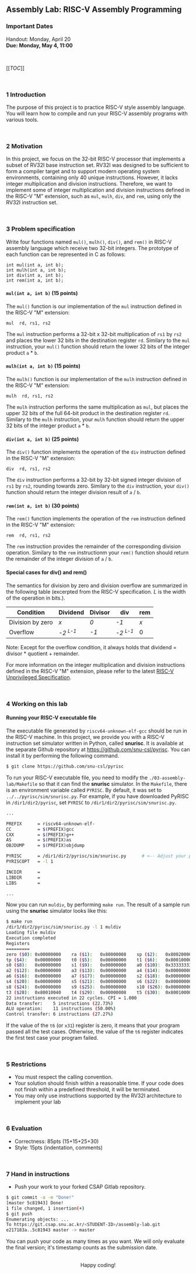 ## Assembly Lab: RISC-V Assembly Programming

### Important Dates

Handout: Monday, April 20<br>
**Due: Monday, May 4, 11:00**


<br>

[[_TOC_]]

<br>

### 1 Introduction

The purpose of this project is to practice RISC-V style assembly language.
You will learn how to compile and run your RISC-V assembly programs with various tools.

<br>

### 2 Motivation

In this project, we focus on the 32-bit RISC-V processor that implements a subset of RV32I base instruction set. RV32I was designed to be sufficient to form a compiler target and to support modern operating system environments, containing only 40 unique instructions. However, it lacks integer multiplication and division instructions. Therefore, we want to implement some of integer multiplication and division instructions defined in the RISC-V "M" extension, such as `mul`, `mulh`, `div`, and `rem`, using only the RV32I instruction set.

<br>

### 3 Problem specification

Write four functions named `mul()`, `mulh()`, `div()`, and `rem()` in RISC-V assembly language which receive two 32-bit integers. The prototype of each function can be represented in C as follows:

```
int mul(int a, int b);
int mulh(int a, int b);
int div(int a, int b);
int rem(int a, int b);
```

#### `mul(int a, int b)`  (15 points)

The `mul()` function is our implementation of the `mul` instruction defined in the RISC-V "M" extension:

```
mul  rd, rs1, rs2
```
The `mul` instruction performs a 32-bit x 32-bit multiplication of `rs1` by `rs2` and places the lower 32 bits in the destination register `rd`. Similary to the `mul` instruction, your `mul()` function should return the lower 32 bits of the integer product `a` * `b`.

#### `mulh(int a, int b)`  (15 points)

The `mulh()` function is our implementation of the `mulh` instruction defined in the RISC-V "M" extension:
```
mulh  rd, rs1, rs2
```
The `mulh` instruction performs the same multiplication as `mul`, but places the upper 32 bits of the full 64-bit product in the destination register `rd`. Similary to the `mulh` instruction, your `mulh` function should return the upper 32 bits of the integer product `a` * `b`.

#### `div(int a, int b)`  (25 points)

The `div()` function implements the operation of the `div` instruction defined in the RISC-V "M" extension:
```
div  rd, rs1, rs2
```

The `div` instruction performs a 32-bit by 32-bit signed integer division of `rs1` by `rs2`, rounding towards zero. Similary to the `div` instruction, your `div()` function should return the integer division result of `a` / `b`.

#### `rem(int a, int b)`  (30 points)

The `rem()` function implements the operation of the `rem` instruction defined in the RISC-V "M" extension:
```
rem  rd, rs1, rs2
```
The `rem` instruction provides the remainder of the corresponding division operation. Similary to the `rem` instructionm your `rem()` function should return the remainder of the integer division of  `a` / `b`.


#### Special cases for div() and rem()

The semantics for division by zero and division overflow are summarized in the following table (excerpted from the RISC-V specification. _L_ is the width of the operation in bits.).

| Condition        | Dividend | Divisor | div  | rem |
| ---------------- | -------- | ------- | ---- | --- |
| Division by zero | _x_      | _0_     | _-1_ | _x_ |
| Overflow         | _-2 <sup>L-1</sup>_  | _-1_ | _-2 <sup>L-1</sup>_     |  0   |

Note: Except for the overflow condition, it always holds that dividend = divisor * quotient + remainder.

For more information on the integer multiplication and division instructions defined in the RISC-V "M" extension, please refer to the latest [RISC-V Unprivileged Specification](https://riscv.org/specifications).

<br>

### 4 Working on this lab

#### Running your RISC-V executable file

The executable file generated by `riscv64-unknown-elf-gcc` should be run in the RISC-V machine. In this project, we provide you with a RISC-V instruction set simulator written in Python, called __snurisc__. It is available at the separate Github repository at https://github.com/snu-csl/pyrisc. You can install it by performing the following command.
```bash
$ git clone https://github.com/snu-csl/pyrisc
```

To run your RISC-V executable file, you need to modify the `./03-assembly-lab/Makefile` so that it can find the __snurisc__ simulator. In the `Makefile`, there is an environment variable called `PYRISC`. By default, it was set to `../../pyrisc/sim/snurisc.py`. For example, if you have downloaded PyRISC in `/dir1/dir2/pyrisc`, set `PYRISC` to `/dir1/dir2/pyrisc/sim/snurisc.py`.

```bash
...

PREFIX      = riscv64-unknown-elf-
CC          = $(PREFIX)gcc
CXX         = $(PREFIX)g++
AS          = $(PREFIX)as
OBJDUMP     = $(PREFIX)objdump

PYRISC      = /dir1/dir2/pyrisc/sim/snurisc.py      # <-- Adjust your path here
PYRISCOPT   = -l 1

INCDIR      =
LIBDIR      =
LIBS        =

...
```

Now you can run `muldiv`, by performing `make run`. The result of a sample run using the __snurisc__ simulator looks like this:

```bash
$ make run
/dir1/dir2/pyrisc/sim/snurisc.py -l 1 muldiv
Loading file muldiv
Execution completed
Registers
=========
zero ($0): 0x00000000    ra ($1):   0x80000008    sp ($2):   0x80020000    gp ($3):   0x00000000
tp ($4):   0x00000000    t0 ($5):   0x00000000    t1 ($6):   0x80010000    t2 ($7):   0x80010020
s0 ($8):   0x00000000    s1 ($9):   0x00000000    a0 ($10):  0x33333333    a1 ($11):  0x00000000
a2 ($12):  0x00000000    a3 ($13):  0x00000000    a4 ($14):  0x00000000    a5 ($15):  0x00000000
a6 ($16):  0x00000000    a7 ($17):  0x00000000    s2 ($18):  0x00000000    s3 ($19):  0x00000000
s4 ($20):  0x00000000    s5 ($21):  0x00000000    s6 ($22):  0x00000000    s7 ($23):  0x00000000
s8 ($24):  0x00000000    s9 ($25):  0x00000000    s10 ($26): 0x00000000    s11 ($27): 0x00000000
t3 ($28):  0x80010040    t4 ($29):  0x00000008    t5 ($30):  0x80010000    t6 ($31):  0x00000010
22 instructions executed in 22 cycles. CPI = 1.000
Data transfer:    5 instructions (22.73%)
ALU operation:    11 instructions (50.00%)
Control transfer: 6 instructions (27.27%)
```

If the value of the `t6` (or `x31`) register is zero, it means that your program passed all the test cases. Otherwise, the value of the `t6` register indicates the first test case your program failed.

<br>

### 5 Restrictions

* You must respect the calling convention.
* Your solution should finish within a reasonable time. If your code does not finish within a predefined threshold, it will be terminated.
* You may only use instructions supported by the RV32I architecture to implement your lab

<br>

### 6 Evaluation
* Correctness: 85pts (15+15+25+30)
* Style: 15pts (indentation, comments)

<br>

### 7 Hand in instructions

* Push your work to your forked CSAP Gitlab repository.
```bash
$ git commit -a -m "Done!"
[master 5c81943] Done!
1 file changed, 1 insertion(+)
$ git push
Enumerating objects: ...
To https://git.csap.snu.ac.kr/<STUDENT-ID>/assembly-lab.git
e217183a..5c81943 master -> master
```
You can push your code as many times as you want. We will only evaluate the final version; it's timestamp counts as the submission date.

<br>

<div align="center">
Happy coding!
</p>
